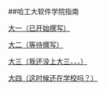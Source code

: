 ##哈工大软件学院指南


[大一（已开始撰写）](https://github.com/HIT-ON-Github/HIT_SE_Department_Tutorial/blob/master/Freshman.md)

[大二（等待撰写）](https://github.com/HIT-ON-Github/HIT_SE_Department_Tutorial/blob/master/Sophomore.md)

[大三（我还没上大三，，，）](https://github.com/HIT-ON-Github/HIT_SE_Department_Tutorial/blob/master/Junior.md)

[大四（这时候还在学校吗？）](https://github.com/HIT-ON-Github/HIT_SE_Department_Tutorial/blob/master/Senior.md)
